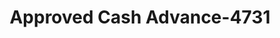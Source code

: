 ---
f_zip-code: 70560
f_state-code: LA
title: Approved Cash Advance-4731
f_phone: 337-365-3121
f_city-only: New Iberia
f_address: 902a S Lewis Street New Iberia
f_location-unique-id: '4731'
slug: approved-cash-advance-4731
updated-on: '2024-05-30T13:46:58.046Z'
created-on: '2024-05-30T13:36:59.803Z'
published-on: '2024-05-30T13:54:32.469Z'
f_city-state: cms/city/new-iberia-la.md
f_company: cms/company/approved-cash-advance.md
f_state: cms/state/louisiana.md
layout: '[payday-loan].html'
tags: payday-loan
---